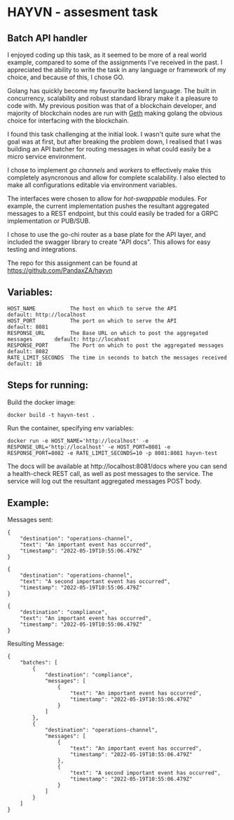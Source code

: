 # HAYVN - assesment task

## Batch API handler

I enjoyed coding up this task, as it seemed to be more of a real world example, compared to some of the assignments I've received in the past. I appreciated the ability to write the task in any language or framework of my choice, and because of this, I chose GO.

Golang has quickly become my favourite backend language. The built in concurrency, scalability and robust standard library make it a pleasure to code with. My previous position was that of a blockchain developer, and majority of blockchain nodes are run with [Geth](https://geth.ethereum.org/) making golang the obvious choice for interfacing with the blockchain. 

I found this task challenging at the initial look. I wasn't quite sure what the goal was at first, but after breaking the problem down, I realised that I was building an API batcher for routing messages in what could easily be a micro service environment. 

I chose to implement _go channels_ and _workers_ to effectively make this completely asyncronous and allow for complete scalability. I also elected to make all configurations editable via environment variables.

The interfaces were chosen to allow for _hot-swappable_ modules. For example, the current implementation pushes the resultant aggregated messages to a REST endpoint, but this could easily be traded for a GRPC implementation or PUB/SUB. 

I chose to use the go-chi router as a base plate for the API layer, and included the swagger library to create "API docs". This allows for easy testing and integrations.


The repo for this assignment can be found at https://github.com/PandaxZA/hayvn

## Variables:
	HOST_NAME           The host on which to serve the API                          default: http://localhost
    HOST_PORT           The port on which to serve the API                          default: 8081
	RESPONSE_URL        The Base URL on which to post the aggregated messages       default: http://locahost
	RESPONSE_PORT       The Port on which to post the aggregated messages           default: 8082
	RATE_LIMIT_SECONDS  The time in seconds to batch the messages received          default: 10

## Steps for running:

Build the docker image:

```docker build -t hayvn-test .```

Run the container, specifying env variables:

```
docker run -e HOST_NAME='http://localhost' -e RESPONSE_URL='http://localhost' -e HOST_PORT=8081 -e RESPONSE_PORT=8082 -e RATE_LIMIT_SECONDS=10 -p 8081:8081 hayvn-test
```

The docs will be available at http://localhost:8081/docs where you can send a health-check REST call, as well as post messages to the service. The service will log out the resultant aggregated messages POST body.


## Example:

Messages sent:
```
{
    "destination": "operations-channel",
    "text": "An important event has occurred",
    "timestamp": "2022-05-19T10:55:06.479Z"
}

{
    "destination": "operations-channel",
    "text": "A second important event has occurred",
    "timestamp": "2022-05-19T10:55:06.479Z"
}

{
    "destination": "compliance",
    "text": "An important event has occurred",
    "timestamp": "2022-05-19T10:55:06.479Z"
}
```

Resulting Message:
```
{
    "batches": [
        {
            "destination": "compliance",
            "messages": [
                {
                    "text": "An important event has occurred",
                    "timestamp": "2022-05-19T10:55:06.479Z"
                }
            ]
        },
        {
            "destination": "operations-channel",
            "messages": [
                {
                    "text": "An important event has occurred",
                    "timestamp": "2022-05-19T10:55:06.479Z"
                },
                {
                    "text": "A second important event has occurred",
                    "timestamp": "2022-05-19T10:55:06.479Z"
                }
            ]
        }
    ]
}
```

